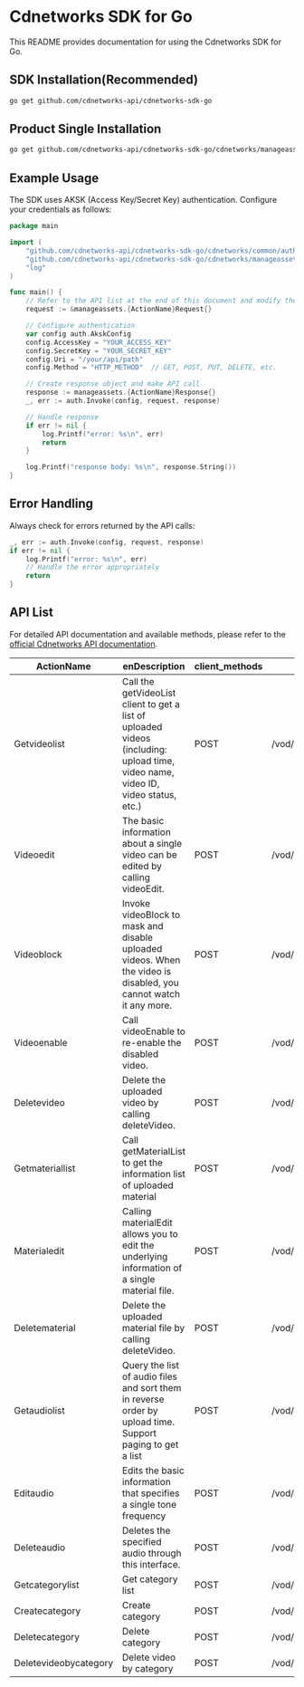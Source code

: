 # Cdnetworks SDK for Go

This README provides documentation for using the Cdnetworks SDK for Go.

## SDK Installation(Recommended)

```bash
go get github.com/cdnetworks-api/cdnetworks-sdk-go
```

## Product Single Installation

```bash
go get github.com/cdnetworks-api/cdnetworks-sdk-go/cdnetworks/manageassets
```

## Example Usage

The SDK uses AKSK (Access Key/Secret Key) authentication. Configure your credentials as follows:

```go
package main

import (
    "github.com/cdnetworks-api/cdnetworks-sdk-go/cdnetworks/common/auth"
    "github.com/cdnetworks-api/cdnetworks-sdk-go/cdnetworks/manageassets"
    "log"
)

func main() {
	// Refer to the API list at the end of this document and modify the corresponding {ActionName}, Method, and Uri
    request := &manageassets.{ActionName}Request{}

    // Configure authentication
    var config auth.AkskConfig
    config.AccessKey = "YOUR_ACCESS_KEY"
    config.SecretKey = "YOUR_SECRET_KEY"
    config.Uri = "/your/api/path"
    config.Method = "HTTP_METHOD"  // GET, POST, PUT, DELETE, etc.

    // Create response object and make API call
    response := manageassets.{ActionName}Response{}
    _, err := auth.Invoke(config, request, response)

    // Handle response
    if err != nil {
        log.Printf("error: %s\n", err)
        return
    }

    log.Printf("response body: %s\n", response.String())
}
```

## Error Handling

Always check for errors returned by the API calls:

```go
_, err := auth.Invoke(config, request, response)
if err != nil {
    log.Printf("error: %s\n", err)
    // Handle the error appropriately
    return
}
```

## API List
For detailed API documentation and available methods, please refer to the [official Cdnetworks API documentation](https://docs.cdnetworks.com/en/cdn/apidocs).

| ActionName | enDescription | client_methods | uri |
| --- | --- | --- | --- |
| Getvideolist | Call the getVideoList client to get a list of uploaded videos (including: upload time, video name, video ID, video status, etc.) | POST | /vod/videoManage/getVideoList |
| Videoedit | The basic information about a single video can be edited by calling videoEdit. | POST | /vod/videoManage/videoEdit |
| Videoblock | Invoke videoBlock to mask and disable uploaded videos. When the video is disabled, you cannot watch it any more. | POST | /vod/videoManage/videoBlock |
| Videoenable | Call videoEnable to re-enable the disabled video. | POST | /vod/videoManage/videoEnable |
| Deletevideo | Delete the uploaded video by calling deleteVideo. | POST | /vod/videoManage/deleteVideo |
| Getmateriallist | Call getMaterialList to get the information list of uploaded material | POST | /vod/material/getMaterialList |
| Materialedit | Calling materialEdit allows you to edit the underlying information of a single material file. | POST | /vod/material/materialEdit |
| Deletematerial | Delete the uploaded material file by calling deleteVideo. | POST | /vod/material/deleteMaterial |
| Getaudiolist | Query the list of audio files and sort them in reverse order by upload time. Support paging to get a list | POST | /vod/audioManage/getAudioList |
| Editaudio | Edits the basic information that specifies a single tone frequency | POST | /vod/audioManage/editAudio |
| Deleteaudio | Deletes the specified audio through this interface. | POST | /vod/audioManage/deleteAudio |
| Getcategorylist | Get category list  | POST | /vod/videoCategory/getCategoryList |
| Createcategory | Create category | POST | /vod/videoCategory/createCategory |
| Deletecategory | Delete category | POST | /vod/videoCategory/deleteCategory |
| Deletevideobycategory | Delete video by category  | POST | /vod/videoCategory/deleteVideoByCategory |